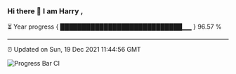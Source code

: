 ### Hi there 👋 I am Harry , 

⏳ Year progress { ████████████████████████████▁▁ } 96.57 %

---

⏰ Updated on Sun, 19 Dec 2021 11:44:56 GMT

![Progress Bar CI](https://github.com/duykhang68/duykhang68/workflows/Progress%20Bar%20CI/badge.svg)
